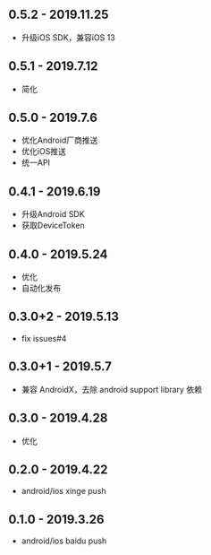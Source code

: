 ## 0.5.2 - 2019.11.25

* 升级iOS SDK，兼容iOS 13

## 0.5.1 - 2019.7.12

* 简化

## 0.5.0 - 2019.7.6

* 优化Android厂商推送
* 优化iOS推送
* 统一API

## 0.4.1 - 2019.6.19

* 升级Android SDK
* 获取DeviceToken

## 0.4.0 - 2019.5.24

* 优化
* 自动化发布

## 0.3.0+2 - 2019.5.13

* fix issues#4

## 0.3.0+1 - 2019.5.7

* 兼容 AndroidX，去除 android support library 依赖

## 0.3.0 - 2019.4.28

* 优化

## 0.2.0 - 2019.4.22

* android/ios xinge push

## 0.1.0 - 2019.3.26

* android/ios baidu push
